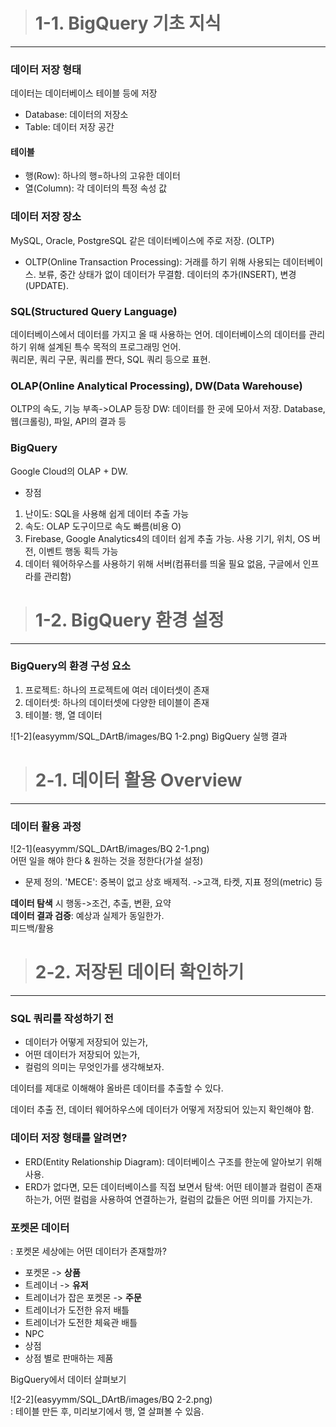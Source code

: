 > # 1-1. BigQuery 기초 지식
---
### 데이터 저장 형태  
데이터는 데이터베이스 테이블 등에 저장
- Database: 데이터의 저장소
- Table: 데이터 저장 공간
#### 테이블
- 행(Row): 하나의 행=하나의 고유한 데이터
- 열(Column): 각 데이터의 특정 속성 값
### 데이터 저장 장소   
MySQL, Oracle, PostgreSQL 같은 데이터베이스에 주로 저장. (OLTP)
- OLTP(Online Transaction Processing): 거래를 하기 위해 사용되는 데이터베이스. 보류, 중간 상태가 없이 데이터가 무결함. 데이터의 추가(INSERT), 변경(UPDATE).
### SQL(Structured Query Language)  
데이터베이스에서 데이터를 가지고 올 때 사용하는 언어. 데이터베이스의 데이터를 관리하기 위해 설계된 특수 목적의 프로그래밍 언어.  
쿼리문, 쿼리 구문, 쿼리를 짠다, SQL 쿼리 등으로 표현.
### OLAP(Online Analytical Processing), DW(Data Warehouse)
OLTP의 속도, 기능 부족->OLAP 등장
DW: 데이터를 한 곳에 모아서 저장. Database, 웹(크롤링), 파일, API의 결과 등
### BigQuery  
Google Cloud의 OLAP + DW.  
- 장점
1. 난이도: SQL을 사용해 쉽게 데이터 추출 가능
2. 속도: OLAP 도구이므로 속도 빠름(비용 O)
3. Firebase, Google Analytics4의 데이터 쉽게 추출 가능. 사용 기기, 위치, OS 버전, 이벤트 행동 획득 가능
4. 데이터 웨어하우스를 사용하기 위해 서버(컴퓨터를 띄울 필요 없음, 구글에서 인프라를 관리함)



> # 1-2. BigQuery 환경 설정
---
### BigQuery의 환경 구성 요소
1) 프로젝트: 하나의 프로젝트에 여러 데이터셋이 존재
2) 데이터셋: 하나의 데이터셋에 다양한 테이블이 존재
3) 테이블: 행, 열 데이터

![1-2](easyymm/SQL_DArtB/images/BQ 1-2.png)
BigQuery 실행 결과



> # 2-1. 데이터 활용 Overview
---
### 데이터 활용 과정

![2-1](easyymm/SQL_DArtB/images/BQ 2-1.png)  
어떤 일을 해야 한다 & 원하는 것을 정한다(가설 설정)  
- 문제 정의. 'MECE': 중복이 없고 상호 배제적. ->고객, 타켓, 지표 정의(metric) 등

**데이터 탐색** 시 행동->조건, 추출, 변환, 요약  
**데이터 결과 검증**: 예상과 실제가 동일한가.  
피드백/활용



> # 2-2. 저장된 데이터 확인하기
---
### SQL 쿼리를 작성하기 전
- 데이터가 어떻게 저장되어 있는가,
- 어떤 데이터가 저장되어 있는가,
- 컬럼의 의미는 무엇인가를 생각해보자.  

데이터를 제대로 이해해야 올바른 데이터를 추출할 수 있다.

데이터 추출 전, 데이터 웨어하우스에 데이터가 어떻게 저장되어 있는지 확인해야 함.

### 데이터 저장 형태를 알려면?
- ERD(Entity Relationship Diagram): 데이터베이스 구조를 한눈에 알아보기 위해 사용.
- ERD가 없다면, 모든 데이터베이스를 직접 보면서 탐색: 어떤 테이블과 컬럼이 존재하는가, 어떤 컬럼을 사용하여 연결하는가, 컬럼의 값들은 어떤 의미를 가지는가.

### 포켓몬 데이터
: 포켓몬 세상에는 어떤 데이터가 존재할까?
- 포켓몬 -> **상품**
- 트레이너 -> **유저**
- 트레이너가 잡은 포켓몬 -> **주문**
- 트레이너가 도전한 유저 배틀
- 트레이너가 도전한 체육관 배틀
- NPC
- 상점
- 상점 별로 판매하는 제품

BigQuery에서 데이터 살펴보기

![2-2](easyymm/SQL_DArtB/images/BQ 2-2.png)  
: 테이블 만든 후, 미리보기에서 행, 열 살펴볼 수 있음.
